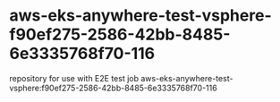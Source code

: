 # aws-eks-anywhere-test-vsphere-f90ef275-2586-42bb-8485-6e3335768f70-116
repository for use with E2E test job aws-eks-anywhere-test-vsphere:f90ef275-2586-42bb-8485-6e3335768f70-116
